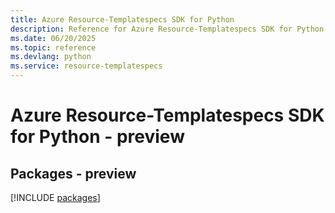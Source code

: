 ```yaml
---
title: Azure Resource-Templatespecs SDK for Python
description: Reference for Azure Resource-Templatespecs SDK for Python
ms.date: 06/20/2025
ms.topic: reference
ms.devlang: python
ms.service: resource-templatespecs
---
```

# Azure Resource-Templatespecs SDK for Python - preview
## Packages - preview
[!INCLUDE [packages](resource-templatespecs-index.md)]
